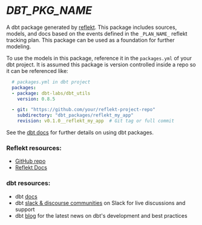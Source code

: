 # _DBT_PKG_NAME_
A dbt package generated by [reflekt](https://github.com/GClunies/reflekt). This package includes sources, models, and docs based on the events defined in the `_PLAN_NAME_` reflekt tracking plan. This package can be used as a foundation for further modeling.

To use the models in this package, reference it in the `packages.yml` of your dbt project. It is assumed this package is version controlled inside a repo so it can be referenced like:

```yaml
  # packages.yml in dbt project
  packages:
  - package: dbt-labs/dbt_utils
    version: 0.8.5

  - git: "https://github.com/your/reflekt-project-repo"
    subdirectory: "dbt_packages/reflekt_my_app"
    revision: v0.1.0__reflekt_my_app  # Git tag or full commit
  ```

See the [dbt docs](https://docs.getdbt.com/docs/building-a-dbt-project/package-management/) for further details on using dbt packages.

### Reflekt resources:
- [GitHub repo](https://github.com/GClunies/reflekt)
- [Reflekt Docs](https://github.com/GClunies/reflekt/docs/DOCUMENTATION.md/#reflekt-docs)

### dbt resources:
- dbt [docs](https://docs.getdbt.com/docs/introduction)
- dbt [slack & discourse communities](https://community.getdbt.com/) on Slack for live discussions and support
- dbt [blog](https://blog.getdbt.com/) for the latest news on dbt's development and best practices
